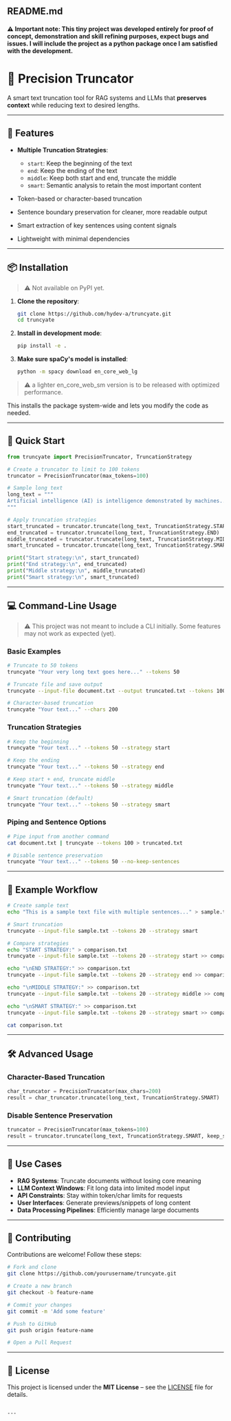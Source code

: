 ## README.md

#### ⚠️ Important note: This tiny project was developed entirely for proof of concept, demonstration and skill refining purposes, expect bugs and issues. I will include the project as a python package once I am satisfied with the development. 

# 🧠 Precision Truncator

A smart text truncation tool for RAG systems and LLMs that **preserves context** while reducing text to desired lengths.

---

## 🚀 Features

- **Multiple Truncation Strategies**:
  - `start`: Keep the beginning of the text
  - `end`: Keep the ending of the text
  - `middle`: Keep both start and end, truncate the middle
  - `smart`: Semantic analysis to retain the most important content

- Token-based or character-based truncation
- Sentence boundary preservation for cleaner, more readable output
- Smart extraction of key sentences using content signals
- Lightweight with minimal dependencies

---

## 📦 Installation

> ⚠️ Not available on PyPI yet.

1. **Clone the repository**:

   ```bash
   git clone https://github.com/hydev-a/truncyate.git
   cd truncyate
   ```

2. **Install in development mode**:

   ```bash
   pip install -e .
   ```
   
3. **Make sure spaCy's model is installed**: 

   ```bash
   python -m spacy download en_core_web_lg
   ```
> ⚠️ a lighter en_core_web_sm version is to be released with optimized performance.

This installs the package system-wide and lets you modify the code as needed.

---

## 🧪 Quick Start

```python
from truncyate import PrecisionTruncator, TruncationStrategy

# Create a truncator to limit to 100 tokens
truncator = PrecisionTruncator(max_tokens=100)

# Sample long text
long_text = """
Artificial intelligence (AI) is intelligence demonstrated by machines...
"""

# Apply truncation strategies
start_truncated = truncator.truncate(long_text, TruncationStrategy.START)
end_truncated = truncator.truncate(long_text, TruncationStrategy.END)
middle_truncated = truncator.truncate(long_text, TruncationStrategy.MIDDLE)
smart_truncated = truncator.truncate(long_text, TruncationStrategy.SMART)

print("Start strategy:\n", start_truncated)
print("End strategy:\n", end_truncated)
print("Middle strategy:\n", middle_truncated)
print("Smart strategy:\n", smart_truncated)
```

---

## 💻 Command-Line Usage

> ⚠️ This project was not meant to include a CLI initially. Some features may not work as expected (yet).

### Basic Examples

```bash
# Truncate to 50 tokens
truncyate "Your very long text goes here..." --tokens 50

# Truncate file and save output
truncyate --input-file document.txt --output truncated.txt --tokens 100

# Character-based truncation
truncyate "Your text..." --chars 200
```

### Truncation Strategies

```bash
# Keep the beginning
truncyate "Your text..." --tokens 50 --strategy start

# Keep the ending
truncyate "Your text..." --tokens 50 --strategy end

# Keep start + end, truncate middle
truncyate "Your text..." --tokens 50 --strategy middle

# Smart truncation (default)
truncyate "Your text..." --tokens 50 --strategy smart
```

### Piping and Sentence Options

```bash
# Pipe input from another command
cat document.txt | truncyate --tokens 100 > truncated.txt

# Disable sentence preservation
truncyate "Your text..." --tokens 50 --no-keep-sentences
```

---

## 🔁 Example Workflow

```bash
# Create sample text
echo "This is a sample text file with multiple sentences..." > sample.txt

# Smart truncation
truncyate --input-file sample.txt --tokens 20 --strategy smart

# Compare strategies
echo "START STRATEGY:" > comparison.txt
truncyate --input-file sample.txt --tokens 20 --strategy start >> comparison.txt

echo "\nEND STRATEGY:" >> comparison.txt
truncyate --input-file sample.txt --tokens 20 --strategy end >> comparison.txt

echo "\nMIDDLE STRATEGY:" >> comparison.txt
truncyate --input-file sample.txt --tokens 20 --strategy middle >> comparison.txt

echo "\nSMART STRATEGY:" >> comparison.txt
truncyate --input-file sample.txt --tokens 20 --strategy smart >> comparison.txt

cat comparison.txt
```

---

## 🛠️ Advanced Usage

### Character-Based Truncation

```python
char_truncator = PrecisionTruncator(max_chars=200)
result = char_truncator.truncate(long_text, TruncationStrategy.SMART)
```

### Disable Sentence Preservation

```python
truncator = PrecisionTruncator(max_tokens=100)
result = truncator.truncate(long_text, TruncationStrategy.SMART, keep_sentences=False)
```

---

## 🎯 Use Cases

* **RAG Systems**: Truncate documents without losing core meaning
* **LLM Context Windows**: Fit long data into limited model input
* **API Constraints**: Stay within token/char limits for requests
* **User Interfaces**: Generate previews/snippets of long content
* **Data Processing Pipelines**: Efficiently manage large documents

---

## 🤝 Contributing

Contributions are welcome! Follow these steps:

```bash
# Fork and clone
git clone https://github.com/yourusername/truncyate.git

# Create a new branch
git checkout -b feature-name

# Commit your changes
git commit -m 'Add some feature'

# Push to GitHub
git push origin feature-name

# Open a Pull Request
```

---

## 📄 License

This project is licensed under the **MIT License** – see the [LICENSE](./LICENSE) file for details.

```

---
